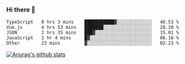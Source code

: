 ### Hi there 👋



<!--
**webB1an/webB1an** is a ✨ _special_ ✨ repository because its `README.md` (this file) appears on your GitHub profile.

Here are some ideas to get you started:

- 🔭 I’m currently working on ...
- 🌱 I’m currently learning ...
- 👯 I’m looking to collaborate on ...
- 🤔 I’m looking for help with ...
- 💬 Ask me about ...
- 📫 How to reach me: ...
- 😄 Pronouns: ...
- ⚡ Fun fact: ...
-->

<!--START_SECTION:waka-->

```text
TypeScript   8 hrs 3 mins    ███████████▓░░░░░░░░░░░░░   46.53 %
Vue.js       4 hrs 53 mins   ███████░░░░░░░░░░░░░░░░░░   28.20 %
JSON         2 hrs 35 mins   ███▓░░░░░░░░░░░░░░░░░░░░░   15.01 %
JavaScript   1 hr 4 mins     █▓░░░░░░░░░░░░░░░░░░░░░░░   06.16 %
Other        23 mins         ▓░░░░░░░░░░░░░░░░░░░░░░░░   02.23 %
```

<!--END_SECTION:waka-->


[![Anurag's github stats](https://github-readme-stats.vercel.app/api?username=webB1an&show_icons=true&theme=radical)](https://github.com/anuraghazra/github-readme-stats)

